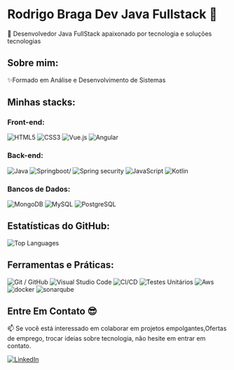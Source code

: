 <h1>Rodrigo Braga Dev Java Fullstack 👋</h1>

<p>🚀 Desenvolvedor Java FullStack apaixonado por tecnologia e soluções tecnologias</p>

<h2>Sobre mim:</h2>

<p>✨Formado em Análise e Desenvolvimento de Sistemas</p>

<h2>Minhas stacks:</h2>

<h3>Front-end:</h3>

<p>
  <img src="https://img.shields.io/badge/HTML5-E34F26?style=for-the-badge&logo=html5&logoColor=white" alt="HTML5"/>
  <img src="https://img.shields.io/badge/CSS3-1572B6?style=for-the-badge&logo=css3&logoColor=white" alt="CSS3"/>
  <img src="https://img.shields.io/badge/Vue.js-35495E?style=for-the-badge&logo=vue.js&logoColor=4FC08D" alt="Vue.js"/>
  <img src="https://img.shields.io/badge/Angular-DD0031?style=for-the-badge&logo=angular&logoColor=white" alt="Angular"/>
</p>

<h3>Back-end:</h3>

<p>
  <img src="https://img.shields.io/badge/Java-ED8B00?style=for-the-badge&logo=openjdk&logoColor=white" alt="Java"/>
  <img src="https://img.shields.io/badge/Spring-6DB33F?style=for-the-badge&logo=spring&logoColor=white" alt="Springboot/">
  <img src="https://img.shields.io/badge/Spring_Security-6DB33F?style=for-the-badge&logo=Spring-Security&logoColor=white" alt="Spring security"/>
  <img src="https://img.shields.io/badge/JavaScript-F7DF1E?style=for-the-badge&logo=javascript&logoColor=black" alt="JavaScript"/>
  <img src="https://img.shields.io/badge/Kotlin-0095D5?&style=for-the-badge&logo=kotlin&logoColor=white" alt="Kotlin"/>
</p>

<h3>Bancos de Dados:</h3>

<p>
  <img src="https://img.shields.io/badge/MongoDB-4EA94B?style=for-the-badge&logo=mongodb&logoColor=white" alt="MongoDB"/>
  <img src="https://img.shields.io/badge/MySQL-4479A1?style=for-the-badge&logo=mysql&logoColor=white" alt="MySQL"/>
  <img src="https://img.shields.io/badge/PostgreSQL-316192?style=for-the-badge&logo=postgresql&logoColor=white" alt="PostgreSQL"/>
</p>

<h2>Estatísticas do GitHub:</h2>

<img src="https://github-readme-stats.vercel.app/api/top-langs/?username=rodrigoCode-tech&layout=compact" alt="Top Languages">

<h2>Ferramentas e Práticas:</h2>

<p>
  <img src="https://img.shields.io/badge/Git-GitHub-181717?style=for-the-badge&logo=git&logoColor=white" alt="Git / GitHub"/>
  <img src="https://img.shields.io/badge/Visual Studio Code-007ACC?style=for-the-badge&logo=visual-studio-code&logoColor=white" alt="Visual Studio Code"/>
  <img src="https://img.shields.io/badge/CI/CD-343434?style=for-the-badge&logo=jenkins&logoColor=white" alt="CI/CD"/>
  <img src="https://img.shields.io/badge/Testes Unitários-007396?style=for-the-badge&logo=jest&logoColor=white" alt="Testes Unitários"/>
  <img src="https://img.shields.io/badge/Amazon_AWS-232F3E?style=for-the-badge&logo=amazon-aws&logoColor=white" alt="Aws"/>
  <img src="https://img.shields.io/badge/docker-%230db7ed.svg?style=for-the-badge&logo=docker&logoColor=white" alt="docker"/>
  <img src="https://img.shields.io/badge/Sonarqube-5190cf?style=for-the-badge&logo=sonarqube&logoColor=white" alt="sonarqube"/>
 
</p>


<h2>Entre Em Contato 😎</h2>

<p>📫 Se você está interessado em colaborar em projetos empolgantes,Ofertas de emprego, trocar ideias sobre tecnologia, não hesite em entrar em contato.</p>


<p>
  <a href="https://www.linkedin.com/in/rodrigobraga0125/">
    <img src="https://img.shields.io/badge/LinkedIn-0077B5?style=for-the-badge&logo=linkedin&logoColor=white" alt="LinkedIn">
  </a>
</p>

